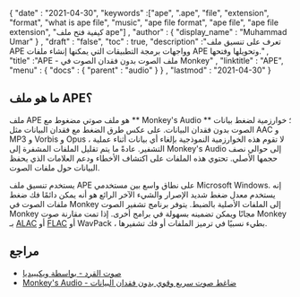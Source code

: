 {
  "date" : "2021-04-30",
  "keywords" :["ape", ".ape", "file", "extension", "format", "what is ape file", "music", "ape file format", "ape file", "ape file extension", "كيفية فتح ملف ape"] ,
  "author" : {
    "display_name" : "Muhammad Umar"
} ,
  "draft" : "false",
  "toc" : true,
  "description" :"تعرف على تنسيق ملف APE وواجهات برمجة التطبيقات التي يمكنها إنشاء ملفات APE وتحويلها وفتحها." ,
  "title" :"APE - ملف الصوت بدون فقدان الصوت في Monkey" ,
  "linktitle" : "APE",
  "menu" : {
    "docs" : {
      "parent" : "audio"
}
} ,
  "lastmod" : "2021-04-30"
}

## ما هو ملف APE؟

ملف APE هو ملف صوتي مضغوط مع ** Monkey's Audio ** ؛ خوارزمية لضغط بيانات الصوت بدون فقدان البيانات. على عكس طرق الضغط مع فقدان البيانات مثل AAC و MP3 و Vorbis و Opus ، لا تقوم هذه الخوارزمية النموذجية بإلغاء أي بيانات أثناء عملية التشفير. عادةً ما يتم تقليل الملفات المشفرة إلى Monkey's Audio إلى حوالي نصف حجمها الأصلي. تحتوي هذه الملفات على اكتشاف الأخطاء ودعم العلامات الذي يحفظ البيانات حول ملفات الصوت.

يستخدم تنسيق ملف APE على نطاق واسع بين مستخدمي Microsoft Windows. إنه يستخدم معدل ضغط شديد الإصرار والشيء الآخر الرائع هو أنه يمكن دائمًا فك ضغط ملفات الصوت في Monkey إلى الملفات الأصلية بالضبط. يتوفر برنامج تشفير الصوت Monkey مجانًا ويمكن تضمينه بسهولة في برامج أخرى. إذا تمت مقارنة صوت Monkey بـ [ALAC](https://docs.fileformat.com/audio/alac/) أو [FLAC](https://docs.fileformat.com/audio/flac/) أو WavPack ، بطيء نسبيًا في ترميز الملفات أو فك تشفيرها.

## مراجع

* [صوت القرد - بواسطة ويكيبيديا](https://en.wikipedia.org/wiki/Monkey%27s_Audio)
* [Monkey's Audio - ضاغط صوت سريع وقوي بدون فقدان البيانات](https://monkeysaudio.com/index.html)

